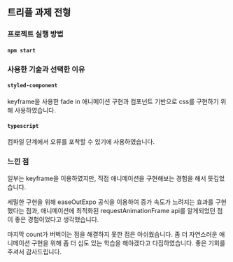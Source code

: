 ## 트리플 과제 전형

### 프로젝트 실행 방법
#### `npm start`


### 사용한 기술과 선택한 이유
#### `styled-component`
keyframe을 사용한 fade in 애니메이션 구현과 컴포넌트 기반으로 css를 구현하기 위해 사용하였습니다.

#### `typescript`
컴파일 단계에서 오류를 포착할 수 있기에 사용하였습니다.

### 느낀 점
일부는 keyframe을 이용하였지만, 직접 애니메이션을 구현해보는 경험을 해서 뜻깊었습니다. 

세밀한 구현을 위해 easeOutExpo 공식을 이용하여 증가 속도가 느려지는 효과를 구현했다는 점과, 애니메이션에 최적화된 requestAnimationFrame api를 알게되었던 점이 좋은 경험이었다고 생각했습니다.

마지막 count가 버벅이는 점을 해결하지 못한 점은 아쉬웠습니다.
좀 더 자연스러운 애니메이션 구현을 위해 좀 더 심도 있는 학습을 해야겠다고 다짐하였습니다. 좋은 기회를 주셔서 감사드립니다.